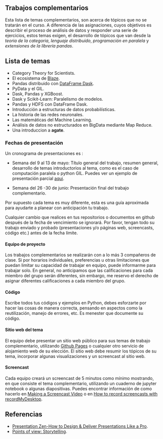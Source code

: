 ## Trabajos complementarios

Esta lista de temas complementarios, son acerca de tópicos que no se tratarán en el curso.  A diferencia de las asignaciones, cuyos  objetivos es describir el proceso de análisis de datos y responder una serie de ejercicios, estos temas exigen, el desarrollo de tópicos que van desde la *teoria de la categoria*, *lenguaje distribuido*, *programación en paralela* y *extensiones de la librería pandas*.

## Lista de temas

* Category Theory for Scientists.
* El ecosistema de [Blaze](http://blaze.pydata.org/).
* Pandas distribuido con  [DataFrame Dask](http://dask.readthedocs.io/en/latest/).
* PyData y el  GIL.
* Dask, Pandas y XGBoost.
* Dask y Scikit-Learn: Paralelismo de modelos.
* Pandas y HDFS con DataFrame Dask.
* Introducción a estructuras de datos probabilísticas.
* La historia de las redes neuronales.
* Las matemáticas del Machine Learning.
* Análisis de datos no estructurados en BigData mediante Map Reduce.
* Una introduccion a **agate**.

### Fechas de presentación

Un cronograma de  presentaciones es :

* Semana del 9  al 13 de mayo: Título general del trabajo, resumen general, desarrollo de temas introductorios al tema, como es el caso de  computación paralela o python GIL. Puedes ver un ejemplo de presentación parcial [aqui](http://matthewrocklin.com/blog/work/2017/02/11/dask-tensorflow).

* Semana del 26 -30 de junio: Presentación final del trabajo complementario.


Por supuesto cada tema  es muy diferente, esta es una guía aproximada para ayudarte  a planear con anticipación tu trabajo.

Cualquier cambio que realices en tus  repositorios o documentos en  github después de la fecha de vencimiento se ignorará. Por favor, tengan  todo su trabajo enviado y probado (presentaciones y/o páginas web, screencasts, código etc.) antes de la fecha límite.

####  Equipo de proyecto

Los trabajos  complementarios se realizarán con a lo más 3 compañeros de clase.  Si por  horarios individuales,  preferencias  u otras limitaciones que  puedan limitar su capacidad de trabajar en equipo, puede informarme  para trabajar solo. En general, no anticipamos que las calificaciones para cada miembro del grupo serán diferentes, sin embargo, me reservo el derecho de asignar diferentes calificaciones a cada miembro del grupo.

####  Código

Escribe todos tus  códigos y ejemplos en Python, debes esforzarte  por hacer las cosas de  manera correcta, pensando  en aspectos como la reutilización, manejo de errores, etc. Es menester que  documente  su código.

####  Sitio web del tema

El equipo debe presentar un sitio web público para sus temas de trabajo complementario, utilizando  [Github Pages](https://pages.github.com/) o cualquier otro servicio de alojamiento web de su  elección. El sitio web debe resumir  los tópicos de su tema, incorporar algunas  visualizaciones y  un  screencast al sitio web.

#### Screencast

Cada equipo creará un screencast de 5 minutos como mínimo  mostrando, en que consiste el tema complementario, utilizando un cuaderno de jupyter notebook  o algunas diapositivas. Puedes encontrar información de como hacerlo en [Making a Screencast Video](https://docs.google.com/document/d/1alPLuBOW5YPoQDa57KZes1h72PoQDoDj21-UEKOHp1I/pub) o en [How to record screencasts with recordMyDesktop](https://opensource.com/business/15/11/how-record-screencasts).

## Referencias

* [Presentation Zen-How to Design & Deliver Presentations Like a Pro](http://www.garrreynolds.com/Presentation/pdf/presentation_tips.pdf).
* [Points of view: Storytelling](http://www.nature.com/nmeth/journal/v10/n8/full/nmeth.2571.html).
